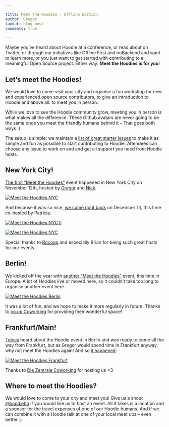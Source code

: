 ```yaml
---

title: Meet the Hoodies - Offline Edition
author: Gregor
layout: blog-post
comments: true

---
```


Maybe you’ve heard about Hoodie at a conference, or read about on Twitter, or through our initiatives like Offline First and noBackend and want to learn more, or you just want to get started with contributing to a meaningful Open Source project. Either way: **Meet the Hoodies is for you**!

## Let’s meet the Hoodies!

We would love to come visit your city and organise a fun workshop for new and experienced open source contributors, to give an introduction to Hoodie and above all: to meet you in person.

While we love to see the Hoodie community grow, meeting you in person is what makes all the difference. These Github avatars are never going to be the same once you meet the friendly humans behind it – That goes both ways :)

The setup is simple: we maintain a [list of great starter issues](http://go.hood.ie/hoodie-starter-issues) to make it as simple and fun as possible to start contributing to Hoodie. Attendees can choose any issue to work on and and get all support you need from Hoodie hosts.

## New York City!

[The first “Meet the Hoodies”](https://ti.to/hoodie/hello-nyc/) event happened in New York City on November 12th, hosted by [Gregor](http://twitter.com/gr2m) and [Nick](http://twitter.com/hipsterbrown).

<a data-flickr-embed="true"  href="https://www.flickr.com/photos/116240988@N08/24146136463/" title="Meet the Hoodies NYC"><img src="https://farm2.staticflickr.com/1657/24146136463_176d3556fb_k.jpg" alt="Meet the Hoodies NYC"></a>

And because it was so nice, [we came right back](https://ti.to/hoodie/hello-nyc-part-2/) on December 13, this time co-hosted by [Patricia](http://twitter.com/patggs).

<a data-flickr-embed="true" data-footer="true"  href="https://www.flickr.com/photos/116240988@N08/24146138643/in/photostream/" title="Meet the Hoodies NYC II"><img src="https://farm2.staticflickr.com/1716/24146138643_8749dc917f_k.jpg" alt="Meet the Hoodies NYC II"></a>

<a data-flickr-embed="true"  href="https://www.flickr.com/photos/116240988@N08/24146136463/in/photostream/" title="Meet the Hoodies NYC"><img src="https://farm2.staticflickr.com/1657/24146136463_7f64b75722_b.jpg" alt="Meet the Hoodies NYC"></a>

Special thanks to [Bocoup](https://bocoup.com/) and especially Brian for being such great hosts for our events.

## Berlin!

We kicked off the year with [another “Meet the Hoodies”](https://ti.to/hoodie/berlin-meet-the-hoodies/) event, this time in Europe. A lot of Hoodies live or moved here, so it couldn’t take too long to organise another event here.

<a data-flickr-embed="true"  href="https://www.flickr.com/photos/116240988@N08/24679492991/in/photostream/" title="Meet the Hoodies Berlin"><img src="https://farm2.staticflickr.com/1701/24679492991_c316c589d4_b.jpg" alt="Meet the Hoodies Berlin"></a>

It was a lot of fun, and we hope to make it more regularly in future. Thanks to [co.up Coworking](http://co-up.de) for providing their wonderful space!

## Frankfurt/Main!

[Tobias](http://twitter.com/tbaldauf) heard about the Hoodie event in Berlin and was ready to come all the way from Frankfurt, but as Gregor would spend time in Frankfurt anyway, why not meet the Hoodies again! And so [it happened](https://ti.to/hoodie/frankfurt-meet-the-hoodies).

<a data-flickr-embed="true"  href="https://www.flickr.com/photos/116240988@N08/24679493171/in/photostream/" title="Meet the Hoodies Frankfurt"><img src="https://farm2.staticflickr.com/1477/24679493171_7bf0867752_b.jpg" alt="Meet the Hoodies Frankfurt"></a>

Thanks to [Die Zentrale Coworking](https://www.die-zentrale-ffm.de/) for hosting us <3

## Where to meet the Hoodies?

We would love to come to your city and meet you! Give us a shout [@hoodiehq](http://twitter.com/hoodiehq) if you would like us to host an event. All it takes is a location and a sponsor for the travel expenses of one of our Hoodie humans. And if we can combine it with a Hoodie talk at one of your local meet ups – even better :)
